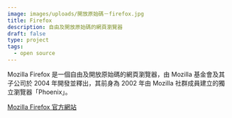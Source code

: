 ```yaml
---
image: images/uploads/開放原始碼－firefox.jpg
title: Firefox
description: 自由及開放原始碼的網頁瀏覽器
draft: false
type: project
tags:
  - open source
---
```

Mozilla Firefox 是一個自由及開放原始碼的網頁瀏覽器，由 Mozilla 基金會及其子公司於 2004 年開發並釋出，其前身為 2002 年由 Mozilla 社群成員建立的獨立瀏覽器「Phoenix」。

[](https://www.mozilla.org/zh-TW/firefox/)[Mozilla Firefox 官方網站](https://www.mozilla.org/zh-TW/firefox/)